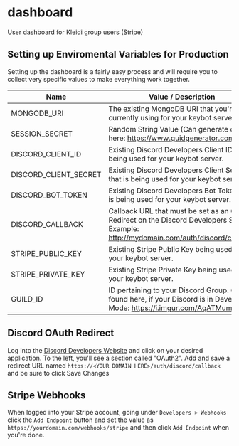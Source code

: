 # dashboard

User dashboard for Kleidi group users (Stripe)

## Setting up Enviromental Variables for Production
Setting up the dashboard is a fairly easy process and will require you to collect very specific values to make everything work together.

| Name                  |  Value / Description                                                                                                                  |
|-----------------------|---------------------------------------------------------------------------------------------------------------------------------------|
| MONGODB_URI           | The existing MongoDB URI that you're currently using for your keybot server.                                                          |
| SESSION_SECRET        | Random String Value (Can generate one here: https://www.guidgenerator.com)                                                            |
| DISCORD_CLIENT_ID     | Existing Discord Developers Client ID that is being used for your keybot server.                                                      |
| DISCORD_CLIENT_SECRET | Existing Discord Developers Client Secret that is being used for your keybot server.                                                  |
| DISCORD_BOT_TOKEN     | Existing Discord Developers Bot Token that is being used for your keybot server.                                                      |
| DISCORD_CALLBACK      | Callback URL that must be set as an OAuth Redirect on the Discord Developers Site. Example: http://mydomain.com/auth/discord/callback |
| STRIPE_PUBLIC_KEY     | Existing Stripe Public Key being used on your keybot server.                                                                          |
| STRIPE_PRIVATE_KEY    | Existing Stripe Private Key being used on your keybot server.                                                                         |
| GUILD_ID              | ID pertaining to your Discord Group. Can be found here, if your Discord is in Developers Mode: https://i.imgur.com/AqATMum.png        |

## Discord OAuth Redirect
Log into the [Discord Developers Website](https://discordapp.com/developers/applications/) and click on your desired application. To the left, you'll see a section called "OAuth2". Add and save a redirect URL named `https://<YOUR DOMAIN HERE>/auth/discord/callback` and be sure to click Save Changes

## Stripe Webhooks

When logged into your Stripe account, going under `Developers > Webhooks` click the `Add Endpoint` button and set the value as `https://yourdomain.com/webhooks/stripe` and then click `Add Endpoint` when you're done.
